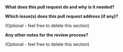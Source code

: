 <!--

Thanks for the pull request! Before submitting, please ensure that your commits
adhere to the guidelines in CONTRIBUTING.md. Pull requests that do not meet
these guidelines cannot be merged.

If you're not quite ready for a final review, please feel free to open a draft
pull request.

-->

**What does this pull request do and why is it needed?**

**Which issue(s) does this pull request address (if any)?**

(Optional - feel free to delete this section)

**Any other notes for the review process?**

(Optional - feel free to delete this section)
